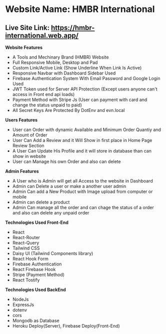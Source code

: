 Website Name: HMBR International
===
Live Site Link: https://hmbr-international.web.app/
---

**Website Features**

* A Tools and Mechinary Brand (HMBR) Website
* Full Responsive Mobile, Desktop and Pad
* Custom Link/Active Link (Show Underline When Link Is Active)
* Responsive Navbar with Dashboard Sidebar Used
* Firebase Authentication System With Email Password and Google Login Used
* JWT Token used for Server API Protection (Except users anyone can't access in Front end api loads)
* Payment Method with Stripe Js (User can payment with card and change the status unpaid to paid)
* All Secret Keys Are Protected By DotEnv and evn.local


**Users Features**
* User can Order with dynamic Available and Minimum Order Quantiy and Amount of Order
* User Can Add a Review and it Will Show in first place in Home Page Review Section
* A User Can Update His Profile and it will store in database than can show in website
* User can Manage his own Order and also can delete

**Admin Features**
* A User who is Admin will get all Access to the website in Dashboard
* Admin can Delete a user or make a another user admin
* Admin Can add a New Product with Image upload from computer or mobile
* Admin can delete a product
* Admin Can manage all the order and can chage the status of a order and also can delete any unpaid order


**Technologies Used Front-End**

* React
* React-Router
* React-Query
* Tailwind CSS
* Daisy UI (Tailwind Components library)
* React Hook Form
* Firebase Authentication
* React Firebase Hook
* Stripe (Payment Method)
* React Tostify


**Technologies Used BackEnd**

* NodeJs
* ExpressJs
* dotenv
* cors
* Mongodb as Database
* Heroku Deploy(Server), Firebase Deploy(Front-End)
